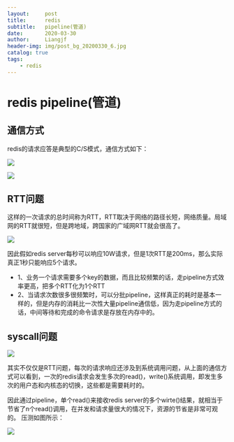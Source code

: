 ```yaml
---
layout:     post                  
title:      redis
subtitle:   pipeline(管道)
date:       2020-03-30
author:     Liangjf
header-img: img/post_bg_20200330_6.jpg
catalog: true                      
tags:                       
    - redis
---
```


# redis pipeline(管道)

## 通信方式 
redis的请求应答是典型的C/S模式，通信方式如下：

![](https://github.com/liangjfblue/liangjfblue.github.io/blob/master/img/post_bg_117_1?raw=true)


![](https://github.com/liangjfblue/liangjfblue.github.io/blob/master/img/post_bg_117_2?raw=true)

## RTT问题
这样的一次请求的总时间称为RTT，RTT取决于网络的路径长短，网络质量。局域网的RTT就很短，但是跨地域，跨国家的广域网RTT就会很高了。

![](https://github.com/liangjfblue/liangjfblue.github.io/blob/master/img/post_bg_117_3?raw=true)

因此假如redis server每秒可以响应10W请求，但是1次RTT是200ms，那么实际真正1秒只能响应5个请求。

- 1、业务一个请求需要多个key的数据，而且比较频繁的话，走pipeline方式效率更高，把多个RTT化为1个RTT
- 2、当请求次数很多很频繁时，可以分批pipeline，这样真正的耗时是基本一样的，但是内存的消耗比一次性大量pipeline通信低，因为走pipeline方式的话，中间等待和完成的命令请求是存放在内存中的。

## syscall问题
![](https://github.com/liangjfblue/liangjfblue.github.io/blob/master/img/post_bg_117_4?raw=true)

其实不仅仅是RTT问题，每次的请求响应还涉及到系统调用问题，从上面的通信方式可以看到，一次的redis请求会发生多次的read()，write()系统调用，即发生多次的用户态和内核态的切换，这些都是需要耗时的。

因此通过pipeline，单个read()来接收redis server的多个wirte()结果，就相当于节省了n个read()调用，在并发和请求量很大的情况下，资源的节省是非常可观的。
压测如图所示：

![](https://github.com/liangjfblue/liangjfblue.github.io/blob/master/img/post_bg_117_5?raw=true)










